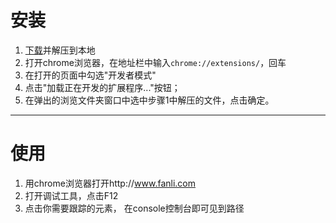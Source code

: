 
# 安装 #
1. [下载](http://static2.51fanli.net/common/js/fanli/trace/addons/ubt_v2.4.rar)并解压到本地
2. 打开chrome浏览器，在地址栏中输入`chrome://extensions/`，回车 
3. 在打开的页面中勾选"开发者模式"
4. 点击"加载正在开发的扩展程序..."按钮； 
5. 在弹出的浏览文件夹窗口中选中步骤1中解压的文件，点击确定。

---

# 使用 #
1. 用chrome浏览器打开http://www.fanli.com
2. 打开调试工具，点击F12
3. 点击你需要跟踪的元素， 在console控制台即可见到路径